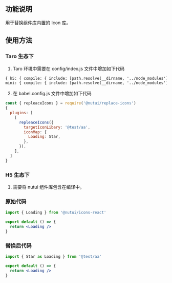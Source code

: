 ## 功能说明

用于替换组件库内置的 Icon 库。

## 使用方法

### Taro 生态下

1. Taro 环境中需要在 config/index.js 文件中增加如下代码

```html
{ h5: { compile: { include: [path.resolve(__dirname, '../node_modules')], } },
mini: { compile: { include: [path.resolve(__dirname, '../node_modules')], } } }
```

2. 在 babel.config.js 文件中增加如下代码

```js
const { repleaceIcons } = require('@nutui/replace-icons')
{
  plugins: [
    [
      repleaceIcons({
        targetIconLibary: '@test/aa',
        iconMap: {
          Loading: Star,
        },
      }),
    ],
  ]
}
```

### H5 生态下

1. 需要将 nutui 组件库包含在编译中。

### 原始代码

```jsx
import { Loading } from '@nutui/icons-react'

export default () => {
  return <Loading />
}
```

### 替换后代码

```jsx
import { Star as Loading } from '@test/aa'

export default () => {
  return <Loading />
}
```
